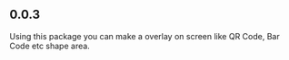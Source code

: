 ## 0.0.3

Using this package you can make a overlay on screen like QR Code, Bar Code etc shape area.
